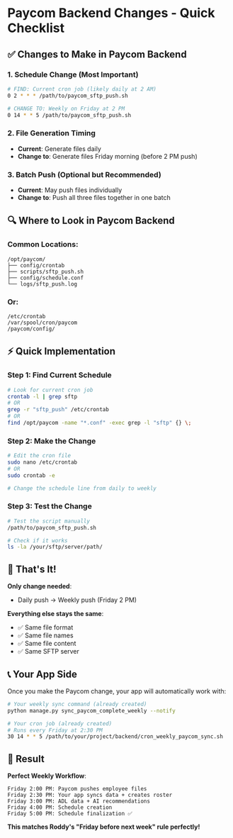 # Paycom Backend Changes - Quick Checklist

## ✅ Changes to Make in Paycom Backend

### 1. **Schedule Change** (Most Important)
```bash
# FIND: Current cron job (likely daily at 2 AM)
0 2 * * * /path/to/paycom_sftp_push.sh

# CHANGE TO: Weekly on Friday at 2 PM
0 14 * * 5 /path/to/paycom_sftp_push.sh
```

### 2. **File Generation Timing**
- **Current**: Generate files daily
- **Change to**: Generate files Friday morning (before 2 PM push)

### 3. **Batch Push** (Optional but Recommended)
- **Current**: May push files individually
- **Change to**: Push all three files together in one batch

## 🔍 Where to Look in Paycom Backend

### Common Locations:
```
/opt/paycom/
├── config/crontab
├── scripts/sftp_push.sh
├── config/schedule.conf
└── logs/sftp_push.log
```

### Or:
```
/etc/crontab
/var/spool/cron/paycom
/paycom/config/
```

## ⚡ Quick Implementation

### Step 1: Find Current Schedule
```bash
# Look for current cron job
crontab -l | grep sftp
# OR
grep -r "sftp_push" /etc/crontab
# OR
find /opt/paycom -name "*.conf" -exec grep -l "sftp" {} \;
```

### Step 2: Make the Change
```bash
# Edit the cron file
sudo nano /etc/crontab
# OR
sudo crontab -e

# Change the schedule line from daily to weekly
```

### Step 3: Test the Change
```bash
# Test the script manually
/path/to/paycom_sftp_push.sh

# Check if it works
ls -la /your/sftp/server/path/
```

## 🎯 That's It!

**Only change needed**: 
- Daily push → Weekly push (Friday 2 PM)

**Everything else stays the same**:
- ✅ Same file format
- ✅ Same file names  
- ✅ Same file content
- ✅ Same SFTP server

## 📞 Your App Side

Once you make the Paycom change, your app will automatically work with:

```bash
# Your weekly sync command (already created)
python manage.py sync_paycom_complete_weekly --notify

# Your cron job (already created)
# Runs every Friday at 2:30 PM
30 14 * * 5 /path/to/your/project/backend/cron_weekly_paycom_sync.sh
```

## 🚀 Result

**Perfect Weekly Workflow**:
```
Friday 2:00 PM: Paycom pushes employee files
Friday 2:30 PM: Your app syncs data + creates roster
Friday 3:00 PM: ADL data + AI recommendations
Friday 4:00 PM: Schedule creation
Friday 5:00 PM: Schedule finalization ✅
```

**This matches Roddy's "Friday before next week" rule perfectly!**
